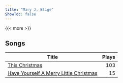 ```yaml
---
title: "Mary J. Blige"
ShowToc: false
---
```


{{< more >}}

## Songs
Title | Plays 
----- | -----: 
[This Christmas](/songs/this-christmas) | 103
[Have Yourself A Merry Little Christmas](/songs/have-yourself-a-merry-little-christmas) | 15

